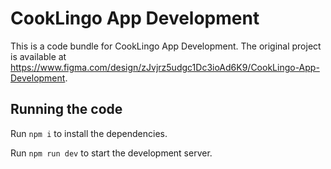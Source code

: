 
  # CookLingo App Development

  This is a code bundle for CookLingo App Development. The original project is available at https://www.figma.com/design/zJvjrz5udgc1Dc3ioAd6K9/CookLingo-App-Development.

  ## Running the code

  Run `npm i` to install the dependencies.

  Run `npm run dev` to start the development server.
  